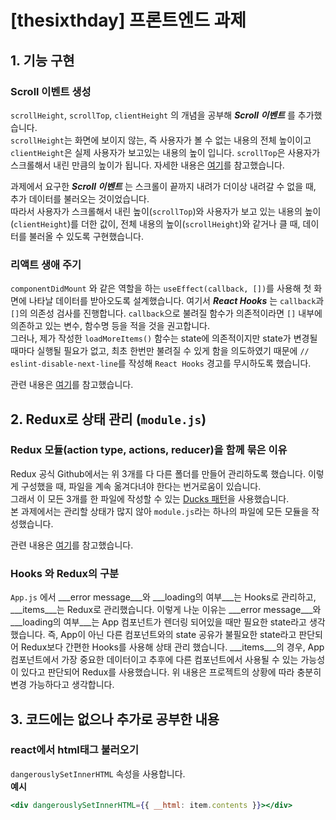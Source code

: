 # [thesixthday] 프론트엔드 과제

## 1. 기능 구현

### Scroll 이벤트 생성
`scrollHeight`, `scrollTop`, `clientHeight` 의 개념을 공부해 ___Scroll 이벤트___ 를 추가했습니다.</br>
`scrollHeight`는 화면에 보이지 않는, 즉 사용자가 볼 수 없는 내용의 전체 높이이고 `clientHeight`은 실제 사용자가 보고있는 내용의 높이 입니다. `scrollTop`은 사용자가 스크롤해서 내린 만큼의 높이가 됩니다. 자세한 내용은 [여기](https://ko.javascript.info/size-and-scroll)를 참고했습니다. </br>

과제에서 요구한 ___Scroll 이벤트___ 는 스크롤이 끝까지 내려가 더이상 내려갈 수 없을 때, 추가 데이터를 불러오는 것이었습니다. </br>
따라서 사용자가 스크롤해서 내린 높이(`scrollTop`)와 사용자가 보고 있는 내용의 높이(`clientHeight`)를 더한 값이, 전체 내용의 높이(`scrollHeight`)와 같거나 클 때, 데이터를 불러올 수 있도록 구현했습니다. 

### 리액트 생애 주기
`componentDidMount` 와 같은 역할을 하는 `useEffect(callback, [])`를 사용해 첫 화면에 나타날 데이터를 받아오도록 설계했습니다.
여기서 ___React Hooks___ 는 `callback`과 `[]`의 의존성 검사를 진행합니다.
`callback`으로 불려질 함수가 의존적이라면 `[]` 내부에 의존하고 있는 변수, 함수명 등을 적을 것을 권고합니다. </br>
그러나, 제가 작성한 `loadMoreItems()` 함수는 state에 의존적이지만 state가 변경될 때마다 실행될 필요가 없고, 최초 한번만 불려질 수 있게 함을 의도하였기 때문에 `// eslint-disable-next-line`를 작성해 `React Hooks` 경고를 무시하도록 했습니다. </br>

관련 내용은 [여기](https://stackoverflow.com/questions/55840294/how-to-fix-missing-dependency-warning-when-using-useeffect-react-hook)를 참고했습니다. 

## 2. Redux로 상태 관리 (`module.js`)
### Redux 모듈(action type, actions, reducer)을 함께 묶은 이유
Redux 공식 Github에서는 위 3개를 다 다른 폴더를 만들어 관리하도록 했습니다. 
이렇게 구성했을 때, 파일을 계속 옮겨다녀야 한다는 번거로움이 있습니다. </br>
그래서 이 모든 3개를 한 파일에 작성할 수 있는 [Ducks 패턴](https://github.com/erikras/ducks-modular-redux)을 사용했습니다. </br>
본 과제에서는 관리할 상태가 많지 않아 `module.js`라는 하나의 파일에 모든 모듈을 작성했습니다. 

관련 내용은 [여기](https://react.vlpt.us/redux/)를 참고했습니다. 

### Hooks 와 Redux의 구분
`App.js` 에서 ___error message___와 ___loading의 여부___는 Hooks로 관리하고, ___items___는 Redux로 관리했습니다.
이렇게 나눈 이유는 ___error message___와 ___loading의 여부___는 App 컴포넌트가 렌더링 되어있을 때만 필요한 state라고 생각했습니다. 즉, App이 아닌 다른 컴포넌트와의 state 공유가 불필요한 state라고 판단되어 Redux보다 간편한 Hooks를 사용해 상태 관리 했습니다. 
___items___의 경우, App 컴포넌트에서 가장 중요한 데이터이고 추후에 다른 컴포넌트에서 사용될 수 있는 가능성이 있다고 판단되어 Redux를 사용했습니다.
위 내용은 프로젝트의 상황에 따라 충분히 변경 가능하다고 생각합니다. 

## 3. 코드에는 없으나 추가로 공부한 내용
### react에서 html태그 불러오기

`dangerouslySetInnerHTML` 속성을 사용합니다. </br>
**예시**

```jsx
<div dangerouslySetInnerHTML={{ __html: item.contents }}></div>
```
